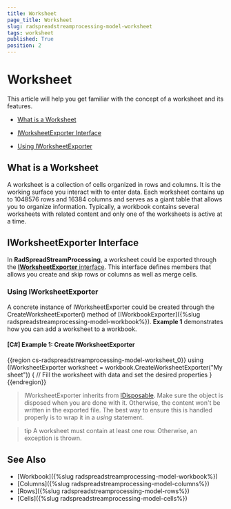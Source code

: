 ```yaml
---
title: Worksheet
page_title: Worksheet
slug: radspreadstreamprocessing-model-worksheet
tags: worksheet
published: True
position: 2
---
```


# Worksheet

This article will help you get familiar with the concept of a worksheet and its features.

* [What is a Worksheet](#what-is-a-worksheet)

* [IWorksheetExporter Interface](#iworksheetexporter-interface)

* [Using IWorksheetExporter](#using-iworksheetexporter)

 
## What is a Worksheet

A worksheet is a collection of cells organized in rows and columns. It is the working surface you interact with to enter data. Each worksheet contains up to 1048576 rows and 16384 columns and serves as a giant table that allows you to organize information. Typically, a workbook contains several worksheets with related content and only one of the worksheets is active at a time.



## IWorksheetExporter Interface

In **RadSpreadStreamProcessing**, a worksheet could be exported through the [**IWorksheetExporter** interface](https://docs.telerik.com/devtools/document-processing/api/Telerik.Documents.SpreadsheetStreaming.IWorksheetExporter.html). This interface defines members that allows you create and skip rows or columns as well as merge cells. 

### Using IWorksheetExporter

A concrete instance of IWorksheetExporter could be created through the CreateWorksheetExporter() method of [IWorkbookExporter]({%slug radspreadstreamprocessing-model-workbook%}). **Example 1** demonstrates how you can add a worksheet to a workbook.

#### **[C#] Example 1: Create IWorksheetExporter**

{{region cs-radspreadstreamprocessing-model-worksheet_0}}
	using (IWorksheetExporter worksheet = workbook.CreateWorksheetExporter("My sheet"))
	{
	    // Fill the worksheet with data and set the desired properties
	}
{{endregion}}

>IWorksheetExporter inherits from [IDisposable](https://msdn.microsoft.com/en-us/library/system.idisposable(v=vs.110).aspx). Make sure the object is disposed when you are done with it. Otherwise, the content won't be written in the exported file. The best way to ensure this is handled properly is to wrap it in a *using* statement.

>tip A worksheet must contain at least one row. Otherwise, an exception is thrown.

## See Also 

* [Workbook]({%slug radspreadstreamprocessing-model-workbook%})
* [Columns]({%slug radspreadstreamprocessing-model-columns%})
* [Rows]({%slug radspreadstreamprocessing-model-rows%})
* [Cells]({%slug radspreadstreamprocessing-model-cells%})